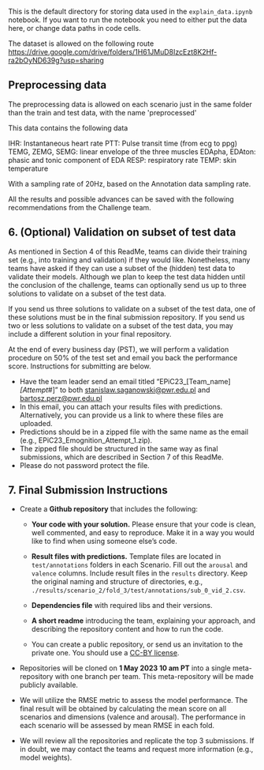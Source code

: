This is the default directory for storing data used in the `explain_data.ipynb` notebook.
If you want to run the notebook you need to either put the data here, or change data paths in code cells.

The dataset is allowed on the following route https://drive.google.com/drive/folders/1H61JMuD8IzcEzt8K2Hf-ra2bOyND639g?usp=sharing

## Preprocessing data

The preprocessing data is allowed on each scenario just in the same folder than the train and test data, with the name 'preprocessed'

This data contains the following data

IHR: Instantaneous heart rate 
PTT: Pulse transit time (from ecg to ppg)
TEMG, ZEMG, SEMG: linear envelope of the three muscles 
EDApha, EDAton: phasic and tonic component of EDA
RESP: respiratory rate
TEMP: skin temperature


With a sampling rate of 20Hz, based on the Annotation data sampling rate.

All the results and possible advances can be saved with the following recommendations from the Challenge team.

## 6. (Optional) Validation on subset of test data
As mentioned in Section 4 of this ReadMe, teams can divide their training set (e.g., into training and validation) if they would like. Nonetheless, many teams have asked if they can use a subset of the (hidden) test data to validate their models. Although we plan to keep the test data hidden until the conclusion of the challenge, teams can optionally send us up to three solutions to validate on a subset of the test data.

If you send us three solutions to validate on a subset of the test data, one of these solutions must be in the final submission repository. If you send us two or less solutions to validate on a subset of the test data, you may include a different solution in your final repository.

At the end of every business day (PST), we will perform a validation procedure on 50% of the test set and email you back the performance score. Instructions for submitting are below.

- Have the team leader send an email titled “EPiC23_[Team_name]_[Attempt_#]” to both stanislaw.saganowski@pwr.edu.pl and bartosz.perz@pwr.edu.pl 
- In this email, you can attach your results files with predictions. Alternatively, you can provide us a link to where these files are uploaded.
- Predictions should be in a zipped file with the same name as the email (e.g., EPiC23_Emognition_Attempt_1.zip). 
- The zipped file should be structured in the same way as final submissions, which are described in Section 7 of this ReadMe.
- Please do not password protect the file.

## 7. Final Submission Instructions
- Create a **Github repository** that includes the following:

	- **Your code with your solution.** Please ensure that your code is clean, well commented, and easy to reproduce. Make it in a way you would like to find when using someone else’s code.

	- **Result files with predictions.** Template files are located in `test/annotations` folders in each Scenario. Fill out the `arousal` and `valence` columns. Include result files in the `results` directory. Keep the original naming and structure of directories, e.g., `./results/scenario_2/fold_3/test/annotations/sub_0_vid_2.csv`.

	- **Dependencies file** with required libs and their versions.

	- **A short readme** introducing the team, explaining your approach, and describing the repository content and how to run the code. 
	- You can create a public repository, or send us an invitation to the private one. You should use a [CC-BY license](https://creativecommons.org/licenses/by/4.0/).

- Repositories will be cloned on **1 May 2023 10 am PT** into a single meta-repository with one branch per team. This meta-repository will be made publicly available.

- We will utilize the RMSE metric to assess the model performance. The final result will be obtained by calculating the mean score on all scenarios and dimensions (valence and arousal). The performance in each scenario will be assessed by mean RMSE in each fold.

- We will review all the repositories and replicate the top 3 submissions. If in doubt, we may contact the teams and request more information (e.g., model weights).
